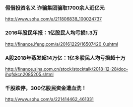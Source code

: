### 假借投资名义 诈骗集团骗取1700余人近亿元
http://www.sohu.com/a/211806838_100024737
### 2016年股民年报：1亿股民人均亏损1.3万
http://finance.ifeng.com/a/20161229/16507420_0.shtml
### A股2018年蒸发超14万亿：1亿多股民人均亏损超十万
http://finance.sina.com.cn/stock/stocktalk/2018-12-28/doc-ihqfskcn2085205.shtml
### 千股跌停，300亿股民资金遭血洗！
http://www.sohu.com/a/221414462_461331